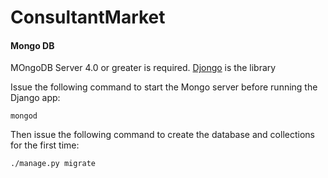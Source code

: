 # ConsultantMarket

#### Mongo DB

MOngoDB Server 4.0 or greater is required. [Djongo](https://nesdis.github.io/djongo/get-started/) is the library

Issue the following command to start the Mongo server before running the Django app:

    mongod

Then issue the following command to create the database and collections for the first time:

    ./manage.py migrate
